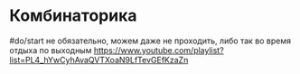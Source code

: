 # Комбинаторика
#do/start не обязательно, можем даже не проходить, либо так во время отдыха по выходным 
https://www.youtube.com/playlist?list=PL4_hYwCyhAvaQVTXoaN9LfTevGEfKzaZn
